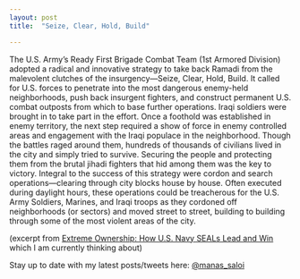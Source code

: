 ```yaml
---
layout: post
title:  "Seize, Clear, Hold, Build"

---
```


The U.S. Army’s Ready First Brigade Combat Team (1st Armored Division) adopted a radical and innovative strategy to take back Ramadi from the malevolent clutches of the insurgency—Seize, Clear, Hold, Build. It called for U.S. forces to penetrate into the most dangerous enemy-held neighborhoods, push back insurgent fighters, and construct permanent U.S. combat outposts from which to base further operations. Iraqi soldiers were brought in to take part in the effort. Once a foothold was established in enemy territory, the next step required a show of force in enemy controlled areas and engagement with the Iraqi populace in the neighborhood. Though the battles raged around them, hundreds of thousands of civilians lived in the city and simply tried to survive. Securing the people and protecting them from the brutal jihadi fighters that hid among them was the key to victory. Integral to the success of this strategy were cordon and search operations—clearing through city blocks house by house. Often executed during daylight hours, these operations could be treacherous for the U.S. Army Soldiers, Marines, and Iraqi troops as they cordoned off neighborhoods (or sectors) and moved street to street, building to building through some of the most violent areas of the city.


(excerpt from [Extreme Ownership: How U.S. Navy SEALs Lead and Win](https://www.goodreads.com/book/show/23848190-extreme-ownership) which I am currently thinking about)

Stay up to date with my latest posts/tweets here: [@manas_saloi](http://twitter.com/manas_saloi)
